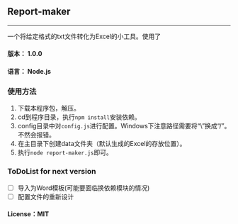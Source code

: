 ## Report-maker

---
一个将给定格式的txt文件转化为Excel的小工具。使用了

#### 版本： 1.0.0
#### 语言：  Node.js

### 使用方法
1. 下载本程序包，解压。
2. cd到程序目录，执行`npm install`安装依赖。
3. config目录中对`config.js`进行配置。Windows下注意路径需要将“\”换成“/”。不然会报错。
4. 在主目录下创建data文件夹（默认生成的Excel的存放位置）。
5. 执行`node report-maker.js`即可。

### ToDoList for next version
- [ ]  导入为Word模板(可能要面临换依赖模块的情况)
- [ ]  配置文件的重新设计

#### License：MIT